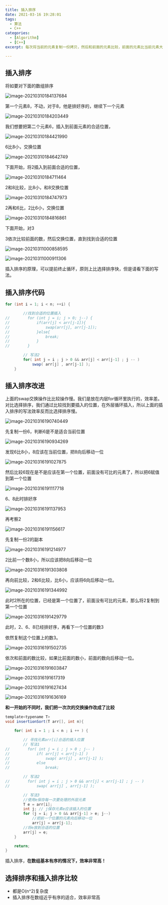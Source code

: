 ```yaml
---
title: 插入排序
date: 2021-03-16 19:28:01
tags:
  - 算法
  - C++ 
categories:
  - [Algorithm]
  - [C++]
excerpt: 每次将当前的元素复制一份拷贝，然后和前面的元素比较，前面的元素比当前元素大，向后移动一位，找到合适的位置后，然后插入

---
```

## 插入排序

将如要对下面的数组排序

![image-20210310184137684](https://gitee.com/jinxin.70/oss/raw/master/uPic2/image-20210310184137684.png)

第一个元素8，不动，对于8，他是排好序的，继续下一个元素

![image-20210310184203449](https://gitee.com/jinxin.70/oss/raw/master/uPic2/image-20210310184203449.png)

我们想要把第二个元素6，插入到前面元素的合适位置，

![image-20210310184421990](https://gitee.com/jinxin.70/oss/raw/master/uPic2/image-20210310184421990.png)

6比8小，交换位置

![image-20210310184642749](https://gitee.com/jinxin.70/oss/raw/master/uPic2/image-20210310184642749.png)

下面开始，将2插入到前面合适的位置，

![image-20210310184711464](https://gitee.com/jinxin.70/oss/raw/master/uPic2/image-20210310184711464.png)

2和8比较，比8小，和8交换位置

![image-20210310184747973](https://gitee.com/jinxin.70/oss/raw/master/uPic2/image-20210310184747973.png)

2再和6比，2比6小，交换位置

![image-20210310184816861](https://gitee.com/jinxin.70/oss/raw/master/uPic2/image-20210310184816861.png)

下面开始，对3

3依次比较前面的数，然后交换位置，直到找到合适的位置

![image-20210311000858595](https://gitee.com/jinxin.70/oss/raw/master/uPic2/image-20210311000858595.png)

![image-20210311000911306](https://gitee.com/jinxin.70/oss/raw/master/uPic2/image-20210311000911306.png)

插入排序的原理，可以提前终止循环，原则上比选择排序快，但是请看下面的写法。

## 插入排序代码

```java
for (int i = 1; i < n; ++i) {

        //找到合适的位置插入
//        for (int j = i; j > 0; j--) {
//            if(arr[j] < arr[j-1]){
//                swap(arr[j], arr[j-1]);
//            }else{
//                break;
//            }
//        }

        // 写法2
        for( int j = i ; j > 0 && arr[j] < arr[j-1] ; j -- )
            swap( arr[j] , arr[j-1] );
    }
```

## 插入排序改进

上面的swap交换操作比比较操作慢。我们是放在内层for循环里执行的，效率差。对比选择排序，我们通过比较找到要插入的位置，在外层循环插入，所以上面的插入排序的写法效率反而比选择排序慢。

![image-20210316190740449](https://gitee.com/jinxin.70/oss/raw/master/uPic2/image-20210316190740449.png)

先复制一份6，判断6是不是适合当前位置

![image-20210316190934269](https://gitee.com/jinxin.70/oss/raw/master/uPic2/image-20210316190934269.png)

发现6比8小，8应该在当前位置，把8向后移动一位

![image-20210316191027875](https://gitee.com/jinxin.70/oss/raw/master/uPic2/image-20210316191027875.png)

然后比较6现在是不是应该在第一个位置，前面没有可比的元素了，所以把6赋值到第一个位置

![image-20210316191117718](https://gitee.com/jinxin.70/oss/raw/master/uPic2/image-20210316191117718.png)

6、8此时排好序

![image-20210316191137953](https://gitee.com/jinxin.70/oss/raw/master/uPic2/image-20210316191137953.png)

再考察2

![image-20210316191156617](https://gitee.com/jinxin.70/oss/raw/master/uPic2/image-20210316191156617.png)

先复制一份2的副本

![image-20210316191214977](https://gitee.com/jinxin.70/oss/raw/master/uPic2/image-20210316191214977.png)

2比前一个数8小，所以应该把8向后移动一位

![image-20210316191303808](https://gitee.com/jinxin.70/oss/raw/master/uPic2/image-20210316191303808.png)

再向前比较，2和6比较，比6小，应该将6向后移动一位。

![image-20210316191344992](https://gitee.com/jinxin.70/oss/raw/master/uPic2/image-20210316191344992.png)

此时2所在的位置，已经是第一个位置了，前面没有可比的元素，那么将2复制到第一个位置

![image-20210316191429779](https://gitee.com/jinxin.70/oss/raw/master/uPic2/image-20210316191429779.png)

此时，2、6、8已经排好序，再看下一个位置的数3

依然复制这个位置上的数3。

![image-20210316191502735](https://gitee.com/jinxin.70/oss/raw/master/uPic2/image-20210316191502735.png)

依次和前面的数比较，如果比前面的数小，前面的数向后移动一位。

![image-20210316191603847](https://gitee.com/jinxin.70/oss/raw/master/uPic2/image-20210316191603847.png)



![image-20210316191617319](https://gitee.com/jinxin.70/oss/raw/master/uPic2/image-20210316191617319.png)

![image-20210316191627434](https://gitee.com/jinxin.70/oss/raw/master/uPic2/image-20210316191627434.png)

![image-20210316191636169](https://gitee.com/jinxin.70/oss/raw/master/uPic2/image-20210316191636169.png)

**和一开始的不同时，我们把一次次的交换操作改成了比较**

```java
template<typename T>
void insertionSort(T arr[], int n){

    for( int i = 1 ; i < n ; i ++ ) {

        // 寻找元素arr[i]合适的插入位置
        // 写法1
//        for( int j = i ; j > 0 ; j-- )
//            if( arr[j] < arr[j-1] )
//                swap( arr[j] , arr[j-1] );
//            else
//                break;

        // 写法2
//        for( int j = i ; j > 0 && arr[j] < arr[j-1] ; j -- )
//            swap( arr[j] , arr[j-1] );

        // 写法3
        //使用e保存每一次要处理的外层元素
        T e = arr[i];
        int j; // j保存元素e应该插入的位置
        for (j = i; j > 0 && arr[j-1] > e; j--)
            //把前一个位置的元素向后移动一位
            arr[j] = arr[j-1];
        //将e放到合适的位置
        arr[j] = e;
    }

    return;
}
```

插入排序，**在数组基本有序的情况下，效率非常高！**

## 选择排序和插入排序比较

- 都是O(n^2)复杂度
- 插入排序在数组近乎有序的适合，效率非常高
